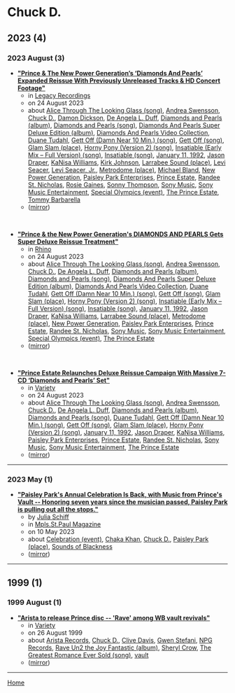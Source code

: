 # Chuck D.

## 2023 (4)

### 2023 August (3)

 - [**"Prince & The New Power Generation’s ‘Diamonds And Pearls’ Expanded Reissue With Previously Unreleased Tracks & HD Concert Footage"**](https://www.legacyrecordings.com/2023/08/24/prince-the-new-power-generations-diamonds-and-pearls-expanded-reissue-with-previously-unreleased-tracks-hd-concert-footage/)
    - in [Legacy Recordings](../../publications/k-o/legacy-recordings/index.md)
    - on 24 August 2023
    - about [Alice Through The Looking Glass (song)](../../topics/song/alice-through-the-looking-glass/index.md), [Andrea Swensson](../../topics/andrea-swensson/index.md), [Chuck D.](../../topics/chuck-d/index.md), [Damon Dickson](../../topics/damon-dickson/index.md), [De Angela L. Duff](../../topics/de-angela-l-duff/index.md), [Diamonds and Pearls (album)](../../topics/album/diamonds-and-pearls/index.md), [Diamonds and Pearls (song)](../../topics/song/diamonds-and-pearls/index.md), [Diamonds And Pearls Super Deluxe Edition (album)](../../topics/album/diamonds-and-pearls-super-deluxe-edition/index.md), [Diamonds And Pearls Video Collection](../../topics/diamonds-and-pearls-video-collection/index.md), [Duane Tudahl](../../topics/duane-tudahl/index.md), [Gett Off (Damn Near 10 Min.) (song)](../../topics/song/gett-off-damn-near-10-min/index.md), [Gett Off (song)](../../topics/song/gett-off/index.md), [Glam Slam (place)](../../topics/place/glam-slam/index.md), [Horny Pony (Version 2) (song)](../../topics/song/horny-pony-version-2/index.md), [Insatiable (Early Mix – Full Version) (song)](../../topics/song/insatiable-early-mix-full-version/index.md), [Insatiable (song)](../../topics/song/insatiable/index.md), [January 11, 1992](../../topics/january-11-1992/index.md), [Jason Draper](../../topics/jason-draper/index.md), [KaNisa Williams](../../topics/kanisa-williams/index.md), [Kirk Johnson](../../topics/kirk-johnson/index.md), [Larrabee Sound (place)](../../topics/place/larrabee-sound/index.md), [Levi Seacer](../../topics/levi-seacer/index.md), [Levi Seacer, Jr.](../../topics/levi-seacer-jr/index.md), [Metrodome (place)](../../topics/place/metrodome/index.md), [Michael Bland](../../topics/michael-bland/index.md), [New Power Generation](../../topics/new-power-generation/index.md), [Paisley Park Enterprises](../../topics/paisley-park-enterprises/index.md), [Prince Estate](../../topics/prince-estate/index.md), [Randee St. Nicholas](../../topics/randee-st-nicholas/index.md), [Rosie Gaines](../../topics/rosie-gaines/index.md), [Sonny Thompson](../../topics/sonny-thompson/index.md), [Sony Music](../../topics/sony-music/index.md), [Sony Music Entertainment](../../topics/sony-music-entertainment/index.md), [Special Olympics (event)](../../topics/event/special-olympics/index.md), [The Prince Estate](../../topics/the-prince-estate/index.md), [Tommy Barbarella](../../topics/tommy-barbarella/index.md)
    - ([mirror](https://web.archive.org/web/*/https://www.legacyrecordings.com/2023/08/24/prince-the-new-power-generations-diamonds-and-pearls-expanded-reissue-with-previously-unreleased-tracks-hd-concert-footage/))

<br />

 - [**"Prince & the New Power Generation's DIAMONDS AND PEARLS Gets Super Deluxe Reissue Treatment"**](https://www.rhino.com/article/prince-the-new-power-generations-diamonds-and-pearls-gets-super-deluxe-reissue-treatment)
    - in [Rhino](../../publications/p-t/rhino/index.md)
    - on 24 August 2023
    - about [Alice Through The Looking Glass (song)](../../topics/song/alice-through-the-looking-glass/index.md), [Andrea Swensson](../../topics/andrea-swensson/index.md), [Chuck D.](../../topics/chuck-d/index.md), [De Angela L. Duff](../../topics/de-angela-l-duff/index.md), [Diamonds and Pearls (album)](../../topics/album/diamonds-and-pearls/index.md), [Diamonds and Pearls (song)](../../topics/song/diamonds-and-pearls/index.md), [Diamonds And Pearls Super Deluxe Edition (album)](../../topics/album/diamonds-and-pearls-super-deluxe-edition/index.md), [Diamonds And Pearls Video Collection](../../topics/diamonds-and-pearls-video-collection/index.md), [Duane Tudahl](../../topics/duane-tudahl/index.md), [Gett Off (Damn Near 10 Min.) (song)](../../topics/song/gett-off-damn-near-10-min/index.md), [Gett Off (song)](../../topics/song/gett-off/index.md), [Glam Slam (place)](../../topics/place/glam-slam/index.md), [Horny Pony (Version 2) (song)](../../topics/song/horny-pony-version-2/index.md), [Insatiable (Early Mix – Full Version) (song)](../../topics/song/insatiable-early-mix-full-version/index.md), [Insatiable (song)](../../topics/song/insatiable/index.md), [January 11, 1992](../../topics/january-11-1992/index.md), [Jason Draper](../../topics/jason-draper/index.md), [KaNisa Williams](../../topics/kanisa-williams/index.md), [Larrabee Sound (place)](../../topics/place/larrabee-sound/index.md), [Metrodome (place)](../../topics/place/metrodome/index.md), [New Power Generation](../../topics/new-power-generation/index.md), [Paisley Park Enterprises](../../topics/paisley-park-enterprises/index.md), [Prince Estate](../../topics/prince-estate/index.md), [Randee St. Nicholas](../../topics/randee-st-nicholas/index.md), [Sony Music](../../topics/sony-music/index.md), [Sony Music Entertainment](../../topics/sony-music-entertainment/index.md), [Special Olympics (event)](../../topics/event/special-olympics/index.md), [The Prince Estate](../../topics/the-prince-estate/index.md)
    - ([mirror](https://web.archive.org/web/*/https://www.rhino.com/article/prince-the-new-power-generations-diamonds-and-pearls-gets-super-deluxe-reissue-treatment))

<br />

 - [**"Prince Estate Relaunches Deluxe Reissue Campaign With Massive 7-CD ‘Diamonds and Pearls’ Set"**](https://variety.com/2023/music/news/prince-reissue-diamonds-and-pearls-1235703746/)
    - in [Variety](../../publications/u-z/variety/index.md)
    - on 24 August 2023
    - about [Alice Through The Looking Glass (song)](../../topics/song/alice-through-the-looking-glass/index.md), [Andrea Swensson](../../topics/andrea-swensson/index.md), [Chuck D.](../../topics/chuck-d/index.md), [De Angela L. Duff](../../topics/de-angela-l-duff/index.md), [Diamonds and Pearls (album)](../../topics/album/diamonds-and-pearls/index.md), [Diamonds and Pearls (song)](../../topics/song/diamonds-and-pearls/index.md), [Duane Tudahl](../../topics/duane-tudahl/index.md), [Gett Off (Damn Near 10 Min.) (song)](../../topics/song/gett-off-damn-near-10-min/index.md), [Gett Off (song)](../../topics/song/gett-off/index.md), [Glam Slam (place)](../../topics/place/glam-slam/index.md), [Horny Pony (Version 2) (song)](../../topics/song/horny-pony-version-2/index.md), [January 11, 1992](../../topics/january-11-1992/index.md), [Jason Draper](../../topics/jason-draper/index.md), [KaNisa Williams](../../topics/kanisa-williams/index.md), [Paisley Park Enterprises](../../topics/paisley-park-enterprises/index.md), [Prince Estate](../../topics/prince-estate/index.md), [Randee St. Nicholas](../../topics/randee-st-nicholas/index.md), [Sony Music](../../topics/sony-music/index.md), [Sony Music Entertainment](../../topics/sony-music-entertainment/index.md), [The Prince Estate](../../topics/the-prince-estate/index.md)
    - ([mirror](https://web.archive.org/web/*/https://variety.com/2023/music/news/prince-reissue-diamonds-and-pearls-1235703746/))

----

### 2023 May (1)

 - [**"Paisley Park's Annual Celebration Is Back, with Music from Prince's Vault -- Honoring seven years since the musician passed, Paisley Park is pulling out all the stops."**](https://mspmag.com/arts-and-culture/paisley-park-celebration-prince-vault/)
    - by [Julia Schiff](../../authors/julia-schiff/index.md)
    - in [Mpls.St.Paul Magazine](../../publications/k-o/mpls-st-paul-magazine/index.md)
    - on 10 May 2023
    - about [Celebration (event)](../../topics/event/celebration/index.md), [Chaka Khan](../../topics/chaka-khan/index.md), [Chuck D.](../../topics/chuck-d/index.md), [Paisley Park (place)](../../topics/place/paisley-park/index.md), [Sounds of Blackness](../../topics/sounds-of-blackness/index.md)
    - ([mirror](https://web.archive.org/web/*/https://mspmag.com/arts-and-culture/paisley-park-celebration-prince-vault/))

----

## 1999 (1)

### 1999 August (1)

 - [**"Arista to release Prince disc -- 'Rave' among WB vault revivals"**](https://variety.com/1999/music/news/arista-to-release-prince-disc-1117755083/)
    - in [Variety](../../publications/u-z/variety/index.md)
    - on 26 August 1999
    - about [Arista Records](../../topics/arista-records/index.md), [Chuck D.](../../topics/chuck-d/index.md), [Clive Davis](../../topics/clive-davis/index.md), [Gwen Stefani](../../topics/gwen-stefani/index.md), [NPG Records](../../topics/npg-records/index.md), [Rave Un2 the Joy Fantastic (album)](../../topics/album/rave-un2-the-joy-fantastic/index.md), [Sheryl Crow](../../topics/sheryl-crow/index.md), [The Greatest Romance Ever Sold (song)](../../topics/song/the-greatest-romance-ever-sold/index.md), [vault](../../topics/vault/index.md)
    - ([mirror](https://web.archive.org/web/*/https://variety.com/1999/music/news/arista-to-release-prince-disc-1117755083/))

----

[Home](../index.md)

